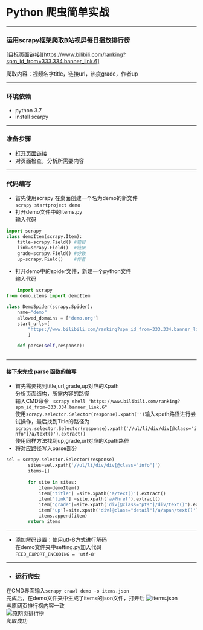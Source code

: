  # **Python 爬虫简单实战**
 __________________

 ### 运用scrapy框架爬取B站视屏每日播放排行榜
 
[目标页面链接][https://www.bilibili.com/ranking?spm_id_from=333.334.banner_link.6]

爬取内容：视频名字title，链接url，热度grade，作者up

_____________

### 环境依赖
* python 3.7
* install scarpy

______

### 准备步骤
* [打开页面链接](https://www.bilibili.com/ranking?spm_id_from=333.334.banner_link.6)
* 对页面检查，分析所需要内容
______________
### 代码编写
* 首先使用scrapy 在桌面创建一个名为demo的新文件
</br> `scrapy startproject demo`
*  打开demo文件中的items.py
</br> 输入代码
``` python
import scrapy
class demoItem(scrapy.Item):
    title=scrapy.Field() #题目
    link=scrapy.Field()  #链接
    grade=scrapy.Field() #分数
    up=scrapy.Field()    #作者
```
* 打开demo中的spider文件，新建一个python文件
</br> 输入代码
``` python
    import scrapy
from demo.items import demoItem

class DemoSpider(scrapy.Spider):
    name="demo"
    allowed_domains = ['demo.org']
    start_urls=[
        "https://www.bilibili.com/ranking?spm_id_from=333.334.banner_link.6"
        ]

    def parse(self,response):
        
```
______________________
#### 接下来完成 parse 函数的编写
* 首先需要找到title,url,grade,up对应的Xpath
<br>  分析页面结构，所需内容的路径
<br>输入CMD命令
` scrapy shell "https://www.bilibili.com/ranking?spm_id_from=333.334.banner_link.6"`
<br>使用`scrapy.selector.Selector(response).xpath('')`输入xpath路径进行尝试操作，最后找到Title的路径为`scrapy.selector.Selector(response).xpath('//ul/li/div/div[@class="info"]/a/text()').extract() `
<br>使用同样方法找到up,grade,url对应的Xpath路径
* 将对应路径写入parse部分
``` python
sel = scrapy.selector.Selector(response) 
        sites=sel.xpath('//ul/li/div/div[@class="info"]')
        items=[]
        
        for site in sites:
            item=demoItem()
            item['title'] =site.xpath('a/text()').extract()
            item['link'] =site.xpath('a/@href').extract()
            item['grade']=site.xpath('div[@class="pts"]/div/text()').extract()
            item['up']=site.xpath('div[@class="detail"]/a/span/text()').extract()
            items.append(item)
        return items
``` 
_______________
* 添加解码设置：使用utf-8方式进行解码
<br>在demo文件夹中setting.py加入代码
<br>  `FEED_EXPORT_ENCODING = 'utf-8'`
________
* ### 运行爬虫
在CMD界面输入`scrapy crawl demo -o items.json` 
<br>完成后，在demo文件夹中生成了items的json文件，打开后
![items.json](https://github.com/lw-2018/lw/blob/master/pic/4.png)
<br>与原网页排行榜内容一致
<br>![原网页排行榜](https://github.com/lw-2018/lw/blob/master/pic/5.png)
<br> 爬取成功

